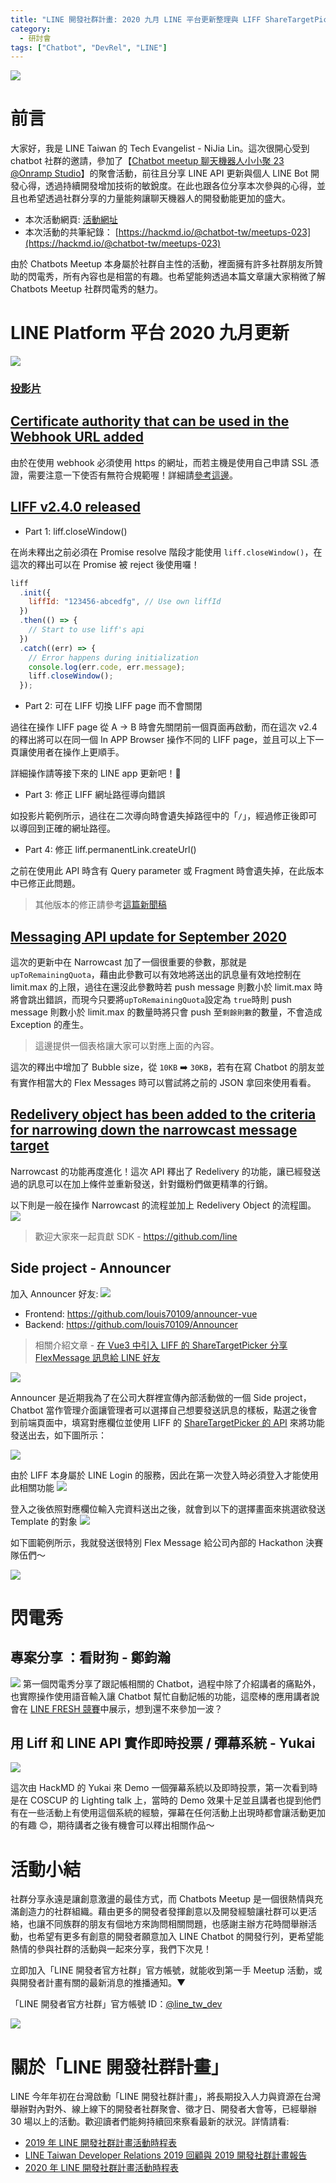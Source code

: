 ```yaml
---
title: "LINE 開發社群計畫: 2020 九月 LINE 平台更新整理與 LIFF ShareTargetPicker 案例分享"
category:
  - 研討會
tags: ["Chatbot", "DevRel", "LINE"]
---
```


![](https://nijialin.com/images/chatbot.png)

# 前言

大家好，我是 LINE Taiwan 的 Tech Evangelist - NiJia Lin。這次很開心受到 chatbot 社群的邀請，參加了【[Chatbot meetup 聊天機器人小小聚 23 @Onramp Studio](https://events.chatbot.tw/events/10)】的聚會活動，前往且分享 LINE API 更新與個人 LINE Bot 開發心得，透過持續開發增加技術的敏銳度。在此也跟各位分享本次參與的心得，並且也希望透過社群分享的力量能夠讓聊天機器人的開發動能更加的盛大。

- 本次活動網頁: [活動網址](https://events.chatbot.tw/events/10)
- 本次活動的共筆紀錄： [https://hackmd.io/@chatbot-tw/meetups-023](https://hackmd.io/@chatbot-tw/meetups-023)

由於 Chatbots Meetup 本身屬於社群自主性的活動，裡面擁有許多社群朋友所贊助的閃電秀，所有內容也是相當的有趣。也希望能夠透過本篇文章讓大家稍微了解 Chatbots Meetup 社群閃電秀的魅力。

# LINE Platform 平台 2020 九月更新

![](https://nijialin.com/images/2020/chatbot-23/nijia-1.JPG)

### [投影片](https://speakerdeck.com/line_developers_tw/line-platform-update-202009)

<script async class="speakerdeck-embed" data-id="9d808139a16c46ac970b59e34180f812" data-ratio="1.77777777777778" src="//speakerdeck.com/assets/embed.js"></script>

## [Certificate authority that can be used in the Webhook URL added](https://developers.line.biz/en/news/2020/08/26/ca-list-update/)

由於在使用 webhook 必須使用 https 的網址，而若主機是使用自己申請 SSL 憑證，需要注意一下使否有無符合規範喔！詳細請[參考這邊](https://developers.line.biz/media/messaging-api/build-bot/ca_root_v2.txt)。

## [LIFF v2.4.0 released](https://developers.line.biz/en/news/2020/08/31/release-liff-2-4-0/)

- Part 1: liff.closeWindow()

在尚未釋出之前必須在 Promise resolve 階段才能使用 `liff.closeWindow()`，在這次的釋出可以在 Promise 被 reject 後使用囉！

```javascript
liff
  .init({
    liffId: "123456-abcedfg", // Use own liffId
  })
  .then(() => {
    // Start to use liff's api
  })
  .catch((err) => {
    // Error happens during initialization
    console.log(err.code, err.message);
    liff.closeWindow();
  });
```

- Part 2: 可在 LIFF 切換 LIFF page 而不會關閉

<script async class="speakerdeck-embed" data-slide="7" data-id="9d808139a16c46ac970b59e34180f812" data-ratio="1.77777777777778" src="//speakerdeck.com/assets/embed.js"></script>

過往在操作 LIFF page 從 A -> B 時會先關閉前一個頁面再啟動，而在這次 v2.4 的釋出將可以在同一個 In APP Browser 操作不同的 LIFF page，並且可以上下一頁讓使用者在操作上更順手。

詳細操作請等接下來的 LINE app 更新吧！🎁

- Part 3: 修正 LIFF 網址路徑導向錯誤

<script async class="speakerdeck-embed" data-slide="9" data-id="9d808139a16c46ac970b59e34180f812" data-ratio="1.77777777777778" src="//speakerdeck.com/assets/embed.js"></script>

如投影片範例所示，過往在二次導向時會遺失掉路徑中的「`/`」，經過修正後即可以導回到正確的網址路徑。

- Part 4: 修正 liff.permanentLink.createUrl()

之前在使用此 API 時含有 Query parameter 或 Fragment 時會遺失掉，在此版本中已修正此問題。

> 其他版本的修正請參考[這篇新聞稿](https://developers.line.biz/en/news/2020/09/14/release-liff-versions/)

## [Messaging API update for September 2020](https://developers.line.biz/en/news/2020/09/01/messaging-api-update-september-2020/)

<script async class="speakerdeck-embed" data-slide="11" data-id="9d808139a16c46ac970b59e34180f812" data-ratio="1.77777777777778" src="//speakerdeck.com/assets/embed.js"></script>

這次的更新中在 Narrowcast 加了一個很重要的參數，那就是 `upToRemainingQuota`，藉由此參數可以有效地將送出的訊息量有效地控制在 limit.max 的上限，過往在還沒此參數時若 push message 則數小於 limit.max 時將會跳出錯誤，而現今只要將`upToRemainingQuota`設定為 `true`時則 push message 則數小於 limit.max 的數量時將只會 push 至`剩餘則數`的數量，不會造成 Exception 的產生。

<script async class="speakerdeck-embed" data-slide="13" data-id="9d808139a16c46ac970b59e34180f812" data-ratio="1.77777777777778" src="//speakerdeck.com/assets/embed.js"></script>

> 這邊提供一個表格讓大家可以對應上面的內容。

<script async class="speakerdeck-embed" data-slide="14" data-id="9d808139a16c46ac970b59e34180f812" data-ratio="1.77777777777778" src="//speakerdeck.com/assets/embed.js"></script>

這次的釋出中增加了 Bubble size，從 `10KB` ➡️ `30KB`，若有在寫 Chatbot 的朋友並有實作相當大的 Flex Messages 時可以嘗試將之前的 JSON 拿回來使用看看。

## [Redelivery object has been added to the criteria for narrowing down the narrowcast message target](https://developers.line.biz/en/news/2020/09/15/messaging-api-narrowcast-requestId/)

Narrowcast 的功能再度進化！這次 API 釋出了 Redelivery 的功能，讓已經發送過的訊息可以在加上條件並重新發送，針對鐵粉們做更精準的行銷。

<script async class="speakerdeck-embed" data-slide="15" data-id="9d808139a16c46ac970b59e34180f812" data-ratio="1.77777777777778" src="//speakerdeck.com/assets/embed.js"></script>

以下則是一般在操作 Narrowcast 的流程並加上 Redelivery Object 的流程圖。
![](https://nijialin.com/images/2020/chatbot-23/narrowcast-flow.png)

> 歡迎大家來一起貢獻 SDK - https://github.com/line

## Side project - Announcer

加入 Announcer 好友:
![](https://nijialin.com/images/2020/chatbot-23/announcer-qr.png)

- Frontend: https://github.com/louis70109/announcer-vue
- Backend: https://github.com/louis70109/Announcer

> 相關介紹文章 - [在 Vue3 中引入 LIFF 的 ShareTargetPicker 分享 FlexMessage 訊息給 LINE 好友](https://engineering.linecorp.com/zh-hant/blog/how-to-use-liff-in-vue3/)

![](https://nijialin.com/images/2020/chatbot-23/an-interface.png)

Announcer 是近期我為了在公司大群裡宣傳內部活動做的一個 Side project，Chatbot 當作管理介面讓管理者可以選擇自己想要發送訊息的樣板，點選之後會到前端頁面中，填寫對應欄位並使用 LIFF 的 [ShareTargetPicker 的 API](https://developers.line.biz/en/reference/liff/#share-target-picker) 來將功能發送出去，如下圖所示：

![](https://nijialin.com/images/2020/chatbot-23/an-sample.png)

由於 LIFF 本身屬於 LINE Login 的服務，因此在第一次登入時必須登入才能使用此相關功能
![](https://nijialin.com/images/2020/vue-use-liff/login-page.png)

登入之後依照對應欄位輸入完資料送出之後，就會到以下的選擇畫面來挑選欲發送 Template 的對象
![](https://nijialin.com/images/2020/vue-use-liff/liff-share-info.png)

如下圖範例所示，我就發送很特別 Flex Message 給公司內部的 Hackathon 決賽隊伍們～

![](https://nijialin.com/images/2020/vue-use-liff/picker-result.png)

# 閃電秀

## 專案分享 ：看財狗 - 鄭鈞瀚

![](https://nijialin.com/images/2020/chatbot-23/light-0.jpg)
第一個閃電秀分享了跟記帳相關的 Chatbot，過程中除了介紹講者的痛點外，也實際操作使用語音輸入讓 Chatbot 幫忙自動記帳的功能，這麼棒的應用講者說會在 [LINE FRESH 競賽](https://linefresh.linecorp.com/)中展示，想到還不來參加一波？

## 用 Liff 和 LINE API 實作即時投票 / 彈幕系統 - Yukai

![](https://nijialin.com/images/2020/chatbot-23/light-1.jpg)

這次由 HackMD 的 Yukai 來 Demo 一個彈幕系統以及即時投票，第一次看到時是在 COSCUP 的 Lighting talk 上，當時的 Demo 效果十足並且講者也提到他們有在一些活動上有使用這個系統的經驗，彈幕在任何活動上出現時都會讓活動更加的有趣 😊，期待講者之後有機會可以釋出相關作品～

# 活動小結

社群分享永遠是讓創意激盪的最佳方式，而 Chatbots Meetup 是一個很熱情與充滿創造力的社群組織。藉由更多的開發者發揮創意以及開發經驗讓社群可以更活絡，也讓不同族群的朋友有個地方來詢問相關問題，也感謝主辦方花時間舉辦活動，也希望有更多有創意的開發者願意加入 LINE Chatbot 的開發行列，更希望能熱情的參與社群的活動與一起來分享，我們下次見！

立即加入「LINE 開發者官方社群」官方帳號，就能收到第一手 Meetup 活動，或與開發者計畫有關的最新消息的推播通知。▼

「LINE 開發者官方社群」官方帳號 ID：[@line_tw_dev](https://lin.ee/s5RsZHo)

![](https://www.evanlin.com/images/2020/line-tw-dev-qr.png)

# 關於「LINE 開發社群計畫」

LINE 今年年初在台灣啟動「LINE 開發社群計畫」，將長期投入人力與資源在台灣舉辦對內對外、線上線下的開發者社群聚會、徵才日、開發者大會等，已經舉辦 30 場以上的活動。歡迎讀者們能夠持續回來察看最新的狀況。詳情請看:

- [2019 年 LINE 開發社群計畫活動時程表](https://engineering.linecorp.com/zh-hant/blog/line-taiwan-developer-relations-2019-plan/)
- [LINE Taiwan Developer Relations 2019 回顧與 2019 開發社群計畫報告](https://engineering.linecorp.com/zh-hant/blog/line-taiwan-developer-relations-2019/)
- [2020 年 LINE 開發社群計畫活動時程表](https://engineering.linecorp.com/zh-hant/blog/2020-line-tw-devrel/)
